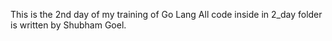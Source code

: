 This is the 2nd day of my training of Go Lang 
All code inside in 2_day folder is written by Shubham Goel.